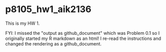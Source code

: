 # p8105_hw1_aik2136

This is my HW 1.

FYI: I missed the "output as github_document" which was Problem 0.1 so I originally started my R markdown as an html! I re-read the instructions and changed the rendering as a github_document. 

